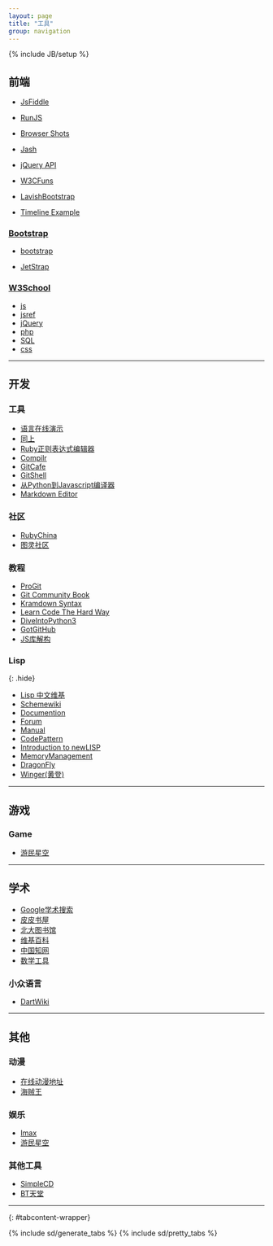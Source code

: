 ```yaml
---
layout: page
title: "工具"
group: navigation
---
```

{% include JB/setup %}

<div markdown="1">

## 前端

* [JsFiddle](http://jsfiddle.net)

* [RunJS](http://runjs.cn/)

* [Browser Shots](http://browsershots.org/)

* [Jash](javascript:(function(){document.body.appendChild(document.createElement('script')).src='http://www.billyreisinger.com/jash/source/latest/Jash.js';})(); "js终端调试器")

* [jQuery API](http://api.jquery.com/)

* [W3CFuns](http://www.w3cfuns.com)

* [LavishBootstrap](http://www.lavishbootstrap.com/)

* [Timeline Example](http://timeline.verite.co/examples/user-interface/)


### [Bootstrap](http://www.w3school.com.cn "Bootstrap相关")

* [bootstrap](http://twitter.github.com/bootstrap/index.html)

* [JetStrap](http://jetstrap.com/)



### [W3School](http://www.w3school.com.cn "前端在线教学")

* [js](http://www.w3school.com.cn/js/)
* [jsref](http://www.w3school.com.cn/js/jsref_obj_string.asp)
* [jQuery](http://www.w3school.com.cn/jquery/jquery_ref_manipulation.asp)
* [php](http://www.w3school.com.cn/php/php_ref_string.asp)
* [SQL](http://www.w3school.com.cn/sql/sql_quickref.asp)
* [css](http://www.w3school.com.cn/css/css_classification.asp)

-----------------------

## 开发

### 工具

* [语言在线演示](http://codepad.org)
* [同上](http://ideone.com)
* [Ruby正则表达式编辑器](http://www.rubular.com/)
* [Compilr](http://compilr.com/)
* [GitCafe](https://gitcafe.com/)
* [GitShell](https://www.gitshell.com/)
* [从Python到Javascript编译器](http://pyjaco.org/demo)
* [Markdown Editor](http://chaous.com/markdown/)

### 社区

* [RubyChina](http://ruby-china.org/)
* [图灵社区](http://www.ituring.com.cn/)

### 教程

* [ProGit](http://progit.org/book/zh/)
* [Git Community Book](http://gitbook.liuhui998.com/index.html)
* [Kramdown Syntax](http://kramdown.rubyforge.org/syntax.html)
* [Learn Code The Hard Way](http://learncodethehardway.org/)
* [DiveIntoPython3](http://woodpecker.org.cn/diveintopython3/)
* [GotGitHub](http://www.worldhello.net/gotgithub/)
* [JS库解构](http://www.cn-cuckoo.com/deconstructed/)

### Lisp
{: .hide}

* [Lisp 中文维基](http://lisp.org.cn/wiki/)
* [Schemewiki](http://community.schemewiki.org/)
* [Documention](http://www.newlisp.org/index.cgi?Documentation)
* [Forum](http://newlispfanclub.alh.net/forum/)
* [Manual](http://www.newlisp.org/downloads/manual_frame.html)
* [CodePattern](http://www.newlisp.org/CodePatterns-cn.html)
* [Introduction to newLISP](http://en.wikibooks.org/wiki/Introduction_to_newLISP)
* [MemoryManagement](http://www.newlisp.org/MemoryManagement.html)
* [DragonFly](http://www.rundragonfly.com/)
* [Winger(黄登)](http://my.opera.com/freewinger/blog/)

-----------------------

## 游戏

### Game

* [游民星空](http://www.gamersky.com/)

-----------------------

## 学术

* [Google学术搜索](http://scholar.google.com)
* [皮皮书屋](http://www.ppurl.com/)
* [北大图书馆](http://www.lib.pku.edu.cn)
* [维基百科](http://zh.wikipedia.org/)
* [中国知网](http://www.cnki.net/)
* [数学工具](http://zh.numberempire.com/)

### 小众语言
* [DartWiki](http://dart.lidian.info/)


-----------------------

## 其他

### 动漫

* [在线动漫地址](http://www.ls-zone.cn/SupportUrl.html)
* [海贼王](http://www.dm456.com/donghua/9/)

### 娱乐

* [Imax](http://imax.im/)
* [游民星空](http://www.gamersky.com/)

### 其他工具

* [SimpleCD](http://www.simplecd.me/)
* [BT天堂](http://www.bttiantang.com/)

-----------------------

</div>
{: #tabcontent-wrapper}

{% include sd/generate_tabs %}
{% include sd/pretty_tabs %}

